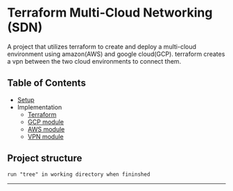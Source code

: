 # Terraform Multi-Cloud Networking (SDN)
A project that utilizes terraform to create and deploy a multi-cloud environment using amazon(AWS) and google cloud(GCP). terraform creates a vpn between the two cloud environments to connect them. 
## Table of Contents

* [Setup](docs/setup.md)
* Implementation
    * [Terraform](/docs/terraformimplementation.md)
    * [GCP module](docs/GCPimplement.md)
    * [AWS module](/docs/AWSimplement.md)
    * [VPN module](/docs/VPNimplement.md)

## Project structure 
```
run "tree" in working directory when fininshed 
```
--------------------------

